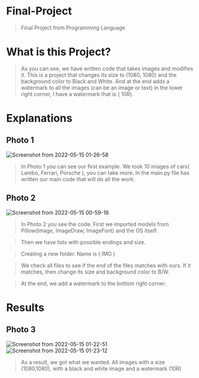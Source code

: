# Final-Project
> Final Project from Programming Language

# What is this Project?
> As you can see, we have written code that takes images and modifies it.
> This is a project that changes its size to (1080, 1080) and the background color to Black and White. And at the end adds a watermark to all the images (can be an image or text) in the lower right corner, I have a watermark that is ( 10R).

# Explanations 
## Photo 1
![Screenshot from 2022-05-15 01-26-58](https://user-images.githubusercontent.com/99861500/168445750-f49fd263-1d26-41f2-b33c-e0fec137716f.png)
> In Photo 1 you can see our first example.
We took 10 images of cars( Lambo, Ferrari, Porsche ), you can take more. In the main.py file has written our main code that will do all the work.

## Photo 2
![Screenshot from 2022-05-15 00-59-16](https://user-images.githubusercontent.com/99861500/168444970-cee8e043-f0bc-4984-8c59-299400f2ad00.png)
> In Photo 2 you see the code.
First we imported models from Pillow(Image, ImageDraw, ImageFont) and the OS itself.

> Then we have lists with possible endings and size.

> Creating a new folder. Name is ( IMG )

> We check all files to see if the end of the files matches with ours. If it matches, then change its size and background color to B/W.

> At the end, we add a watermark to the bottom right corner.

# Results
## Photo 3
![Screenshot from 2022-05-15 01-22-51](https://user-images.githubusercontent.com/99861500/168445694-b61b895c-98d3-4259-aa44-1439d0cb096c.png)
![Screenshot from 2022-05-15 01-23-12](https://user-images.githubusercontent.com/99861500/168445708-18a20907-6556-4d3b-aa8d-922111ec4679.png)
> As a result, we got what we wanted. All images with a size (1080,1080), with a black and white image and a watermark (10R)

